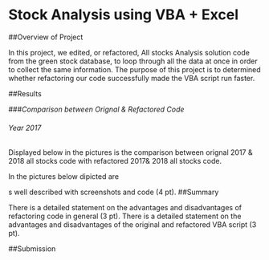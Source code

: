 # Stock Analysis using VBA + Excel


##Overview of Project

In this project, we edited, or refactored, All stocks Analysis solution code from the green stock database, to loop through all the data at once in order to collect the same information. The purpose of this project is to determined whether refactoring our code successfully made the VBA script run faster.

##Results

###*Comparison between Orignal & Refactored Code*

###### Year 2017
Displayed below in the pictures is the comparison between orignal 2017 & 2018 all stocks code with refactored 2017& 2018 all stocks code.


In the pictures below dipicted are 



s well described with screenshots and code (4 pt).
##Summary

There is a detailed statement on the advantages and disadvantages of refactoring code in general (3 pt).
There is a detailed statement on the advantages and disadvantages of the original and refactored VBA script (3 pt).

##Submission
